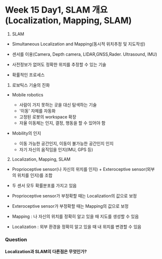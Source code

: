 # Week 15 Day1, SLAM 개요(Localization, Mapping, SLAM)

1. SLAM
* Simultaneous Localization and Mapping(동시적 위치추정 및 지도작성)
* 센서를 이용(Camera, Depth camera, LIDAR,GNSS,Rader. Ultrasound, IMU)

* 사전정보가 없어도 정확한 위치를 추정할 수 있는 기술
* 확률적인 프로세스

1. 로보틱스 기술의 진화
* Mobile robotics
  * 사람이 가지 못하는 곳을 대신 탐색하는 기술
  * '이동' 자체를 자동화
  * 고정된 로봇의 workspace 확장
  * 자율 이동체는 인지, 결정, 행동을 할 수 있어야 함

* Mobility의 인지
  * 이동 가능한 공간인지, 이동이 불가능한 공간인지 인지
  * 자기 자신의 움직임을 인지(IMU, GPS 등)

2. Localization, Mapping, SLAM
* Proprioceptive sensor(나 자신의 위치를 인지) + Exteroceptive sensor(외부의 위치를 인지)를 조합

* 두 센서 모두 확률분포를 가지고 있음

* Proprioceptive sensor가 부정확할 때는 Localization의 값으로 보정
* Exteroceptive sensor가 부정확할 때는 Mapping의 값으로 보정

* Mapping : 나 자신의 위치를 정확히 알고 있을 때 지도를 생성할 수 있음
* Localization : 외부 환경을 정확히 알고 있을 때 내 위치를 변경할 수 있음



### Question
#### Localization과 SLAM의 다른점은 무엇인가?